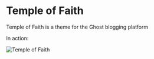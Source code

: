 # Temple of Faith

Temple of Faith is a theme for the Ghost blogging platform

In action:

![Temple of Faith](http://ryansrich.com/img/tof-recording-2.gif)